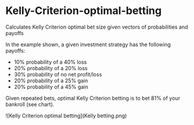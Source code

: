 # Kelly-Criterion-optimal-betting
Calculates Kelly Criterion optimal bet size given vectors of probabilities and payoffs

In the example shown, a given investment strategy has the following payoffs:
* 10% probability of a 40% loss
* 20% probability of a 20% loss
* 30% probability of no net profit/loss
* 20% probability of a 25% gain
* 20% probability of a 45% gain

Given repeated bets, optimal Kelly Criterion betting is to bet 81% of your bankroll (see chart).

![Kelly Criterion optimal betting](Kelly betting.png)
